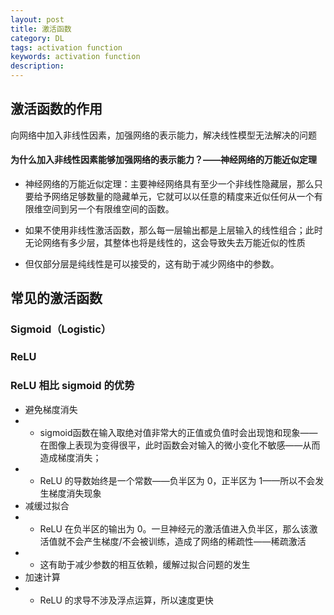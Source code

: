 ```yaml
---
layout: post
title: 激活函数
category: DL
tags: activation function
keywords: activation function
description:
---
```


## 激活函数的作用

向网络中加入非线性因素，加强网络的表示能力，解决线性模型无法解决的问题

#### 为什么加入非线性因素能够加强网络的表示能力？——神经网络的万能近似定理

- 神经网络的万能近似定理：主要神经网络具有至少一个非线性隐藏层，那么只要给予网络足够数量的隐藏单元，它就可以以任意的精度来近似任何从一个有限维空间到另一个有限维空间的函数。

- 如果不使用非线性激活函数，那么每一层输出都是上层输入的线性组合；此时无论网络有多少层，其整体也将是线性的，这会导致失去万能近似的性质

- 但仅部分层是纯线性是可以接受的，这有助于减少网络中的参数。

## 常见的激活函数

### Sigmoid（Logistic）

### ReLU

### ReLU 相比 sigmoid 的优势

- 避免梯度消失
- - sigmoid函数在输入取绝对值非常大的正值或负值时会出现饱和现象——在图像上表现为变得很平，此时函数会对输入的微小变化不敏感——从而造成梯度消失；
- - ReLU 的导数始终是一个常数——负半区为 0，正半区为 1——所以不会发生梯度消失现象
- 减缓过拟合
- - ReLU 在负半区的输出为 0。一旦神经元的激活值进入负半区，那么该激活值就不会产生梯度/不会被训练，造成了网络的稀疏性——稀疏激活
- - 这有助于减少参数的相互依赖，缓解过拟合问题的发生
- 加速计算
- - ReLU 的求导不涉及浮点运算，所以速度更快